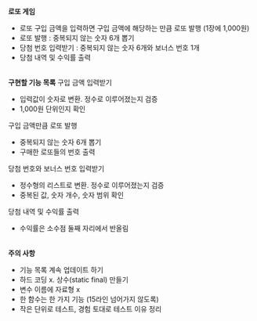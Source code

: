 **로또 게임**
- 로또 구입 금액을 입력하면 구입 금액에 해당하는 만큼 로또 발행 (1장에 1,000원)
- 로또 발행 : 중복되지 않는 숫자 6개 뽑기
- 당첨 번호 입력받기 : 중복되지 않는 숫자 6개와 보너스 번호 1개
- 당첨 내역 및 수익률 출력<br><br>

**구현할 기능 목록**
구입 금액 입력받기
- 입력값이 숫자로 변환. 정수로 이루어졌는지 검증
- 1,000원 단위인지 확인

구입 금액만큼 로또 발행
- 중복되지 않는 숫자 6개 뽑기
- 구매한 로또들의 번호 출력

당첨 번호와 보너스 번호 입력받기
- 정수형의 리스트로 변환. 정수로 이루어졌는지 검증
- 중복된 값, 숫자 개수, 숫자 범위 확인

당첨 내역 및 수익률 출력
- 수익률은 소수점 둘째 자리에서 반올림<br><br>

**주의 사항**
- 기능 목록 계속 업데이트 하기
- 하드 코딩 x. 상수(static final) 만들기
- 변수 이름에 자료형 x
- 한 함수는 한 가지 기능 (15라인 넘어가지 않도록)
- 작은 단위로 테스트, 경험 토대로 테스트 이유 정리

